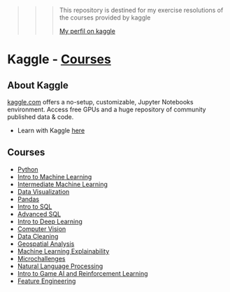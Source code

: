 >>> This repository is destined for my exercise resolutions of the courses provided by kaggle
>>> 
>>> [My perfil on kaggle](https://www.kaggle.com/mylenamariana/code "My perfil on kaggle")

# Kaggle - [Courses](https://www.kaggle.com/learn/overview "Kaggle - Courses")

## About Kaggle
[kaggle.com](https://www.kaggle.com "Kaggle") offers a no-setup, customizable, Jupyter Notebooks environment. Access free GPUs and a huge repository of community published data & code.
* Learn with Kaggle [here](https://www.kaggle.com/learn/overview "Learn with Kaggle")

## Courses 
* [Python](https://www.kaggle.com/learn/python "Python")
* [Intro to Machine Learning](https://www.kaggle.com/learn/intro-to-machine-learning "Intro to Machine Learning")
* [Intermediate Machine Learning](https://www.kaggle.com/learn/intermediate-machine-learning "Intermediate Machine Learning")
* [Data Visualization](https://www.kaggle.com/learn/data-visualization "Data Visualization")
* [Pandas](https://www.kaggle.com/learn/pandas "Pandas")
* [Intro to SQL](https://www.kaggle.com/learn/intro-to-sql "Intro to SQL")
* [Advanced SQL](https://www.kaggle.com/learn/advanced-sql "Advanced SQL")
* [Intro to Deep Learning](https://www.kaggle.com/learn/intro-to-deep-learning "Intro to Deep Learning")
* [Computer Vision](https://www.kaggle.com/learn/computer-vision "Computer Vision")
* [Data Cleaning](https://www.kaggle.com/learn/data-cleaning "Data Cleaning")
* [Geospatial Analysis](https://www.kaggle.com/learn/geospatial-analysis "Geospatial Analysis")
* [Machine Learning Explainability](https://www.kaggle.com/learn/machine-learning-explainability "Machine Learning Explainability")
* [Microchallenges](https://www.kaggle.com/learn/microchallenges "Microchallenges")
* [Natural Language Processing](https://www.kaggle.com/learn/natural-language-processing "Natural Language Processing")
* [Intro to Game AI and Reinforcement Learning](https://www.kaggle.com/learn/intro-to-game-ai-and-reinforcement-learning "Intro to Game AI and Reinforcement Learning")
* [Feature Engineering](https://www.kaggle.com/learn/feature-engineering "Feature Engineering")


